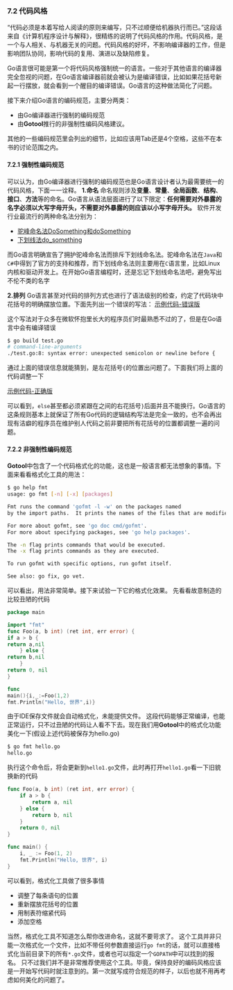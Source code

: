 

### 7.2 代码风格
“代码必须是本着写给人阅读的原则来编写，只不过顺便给机器执行而已。”这段话来自《计算机程序设计与解释》，很精练的说明了代码风格的作用。代码风格，是一个与人相关、与机器无关的问题。代码风格的好坏，不影响编译器的工作，但是影响团队协同，影响代码的复用、演进以及缺陷修复。

Go语言很可能是第一个将代码风格强制统一的语言。一些对于其他语言的编译器完全忽视的问题，在Go语言编译器前就会被认为是编译错误，比如如果花括号新起一行摆放，就会看到一个醒目的编译错误。Go语言的这种做法简化了问题。

接下来介绍Go语言的编码规范，主要分两类：
* 由Go编译器进行强制的编码规范
* 由**Gotool**推行的非强制性编码风格建议。

其他的一些编码规范里会列出的细节，比如应该用Tab还是4个空格，这些不在本书的讨论范围之内。

#### 7.2.1 强制性编码规范
可以认为，由Go编译器进行强制的编码规范也是Go语言设计者认为最需要统一的代码风格，下面一一诠释。
**1.命名**
命名规则涉及**变量**、**常量**、**全局函数**、**结构**、**接口**、**方法**等的命名。Go语言从语法层面进行了以下限定：**任何需要对外暴露的名字必须以大写字母开头，不需要对外暴露的则应该以小写字母开头。**
软件开发行业最流行的两种命名法分别为：
* [驼峰命名法DoSomething和doSomething](https://zh.wikipedia.org/wiki/駝峰式大小寫)
* [下划线法do_something](http://wenku.baidu.com/link?url=9CTGWjNNZ2BC01wRnbagf_bFV-gJnTf8iY9kW96N1JuCt7gyYy6hSR6Vnmm1OZ9rlTjIsDoAdAD5WU7bAR0W6C1wLXbaX0kJLoACu331Mke)

而Go语言明确宣告了拥护驼峰命名法而排斥下划线命名法。驼峰命名法在`Java`和`C#`中得到了官方的支持和推荐，而下划线命名法则主要用在`C`语言里，比如Linux内核和驱动开发上。在开始Go语言编程时，还是忘记下划线命名法吧，避免写出不伦不类的名字

**2.排列**
Go语言甚至对代码的排列方式也进行了语法级别的检查，约定了代码块中花括号的明确摆放位置。下面先列出一个错误的写法：
[示例代码-错误版](https://github.com/Lynn--/TheGoProgrammingLanguage/blob/master/code/ChapterSeven/7.2CodeStyle/WrongWriting.go)

这个写法对于众多在微软怀抱里长大的程序员们时最熟悉不过的了，但是在Go语言中会有编译错误

```bash
$ go build test.go
# command-line-arguments
./test.go:8: syntax error: unexpected semicolon or newline before {
```
通过上面的错误信息就能猜到，是左花括号`{`的位置出问题了。下面我们将上面的代码调整一下

[示例代码-正确版](https://github.com/Lynn--/TheGoProgrammingLanguage/blob/master/code/ChapterSeven/7.2CodeStyle/CorrectWriting.go)

可以看到，`else`甚至都必须紧跟在之间的右花括号`}`后面并且不能换行。Go语言的这条规则基本上就保证了所有Go代码的逻辑结构写法是完全一致的，也不会再出现有洁癖的程序员在维护别人代码之前非要把所有花括号的位置都调整一遍的问题。

#### 7.2.2 非强制性编码规范
**Gotool**中包含了一个代码格式化的功能，这也是一般语言都无法想象的事情。下面来看看格式化工具的用法：
```bash
$ go help fmt
usage: go fmt [-n] [-x] [packages]

Fmt runs the command 'gofmt -l -w' on the packages named
by the import paths.  It prints the names of the files that are modified.

For more about gofmt, see 'go doc cmd/gofmt'.
For more about specifying packages, see 'go help packages'.

The -n flag prints commands that would be executed.
The -x flag prints commands as they are executed.

To run gofmt with specific options, run gofmt itself.

See also: go fix, go vet.
```

可以看出，用法非常简单。接下来试验一下它的格式化效果。
先看看故意制造的比较丑陋的代码
```go
package main

import "fmt"
func Foo(a, b int) (ret int, err error) {
if a > b {
return a,nil
	} else {
return b,nil
	}
return 0, nil
}

func 
main(){i,_:=Foo(1,2)
fmt.Println("Hello, 世界",i)}
```
由于IDE保存文件就会自动格式化，未能提供文件。
这段代码能够正常编译，也能正常运行，只不过丑陋的代码让人看不下去。现在我们用**Gotool**中的格式化功能美化一下(假设上述代码被保存为hello.go)
```bash
$ go fmt hello.go
hello.go
```
执行这个命令后，将会更新到`hello1.go`文件，此时再打开`hello1.go`看一下旧貌换新的代码
```go
func Foo(a, b int) (ret int, err error) {
	if a > b {
		return a, nil
	} else {
		return b, nil
	}
	return 0, nil
}

func main() {
	i, _ := Foo(1, 2)
	fmt.Println("Hello, 世界", i)
}
```
可以看到，格式化工具做了很多事情
* 调整了每条语句的位置
* 重新摆放花括号的位置
* 用制表符缩紧代码
* 添加空格

当然，格式化工具不知道怎么帮你改进命名，这就不要苛求了。
这个工具并非只能一次格式化一个文件，比如不带任何参数直接运行`go fmt`的话，就可以直接格式化当前目录下的所有`*.go`文件，或者也可以指定一个`GOPATH`中可以找到的报名。
只不过我们并不是非常推荐使用这个工具。毕竟，保持良好的编码风格应该是一开始写代码时就注意到的。第一次就写成符合规范的样子，以后也就不用再考虑如何美化的问题了。